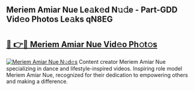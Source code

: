 ## Meriem Amiar Nue Le𝚊k𝚎d N𝚞𝚍e - Part-GDD Vid𝚎o Photos Le𝚊ks qN8EG

# <h2><a href="http://fbasx94.evod.top/?m=Meriem+Amiar+Nue">🔗 👉🔴 Meriem Amiar Nue Vid𝚎o Ph𝚘t𝚘s</a></h2>

[![Meriem Amiar Nue N𝚞d𝚎s](https://i.imgur.com/8V9OHl7.gif)](http://fbasx94.evod.top/?m=Meriem+Amiar+Nue)
Content creator Meriem Amiar Nue specializing in dance and lifestyle-inspired videos. Inspiring role model Meriem Amiar Nue, recognized for their dedication to empowering others and making a difference. 
